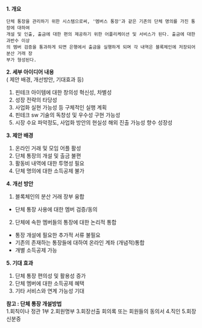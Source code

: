 **1. 개요**  
```
단체 통장을 관리하기 위한 시스템으로써, '멤버스 통장'과 같은 기존의 단체 명의를 가진 통장에 대하여
개설 및 인출, 출금에 대한 편의 제공하기 위한 어플리케이션 및 서비스가 된다. 출금에 대한 과반수 이상
의 멤버 검증을 통과하게 되면 은행에서 출금을 실행하게 되며 각 내역은 블록체인에 저장되어 분산 거래 장
부가 형성된다.
```
**2. 세부 아이디어 내용**  
( 제안 배경, 개선방안, 기대효과 등)
1. 핀테크 아이템에 대한 창의성 혁신성, 차별성
2. 성장 전략의 타당성
3. 사업화 실현 가능성 등 구체적인 실행 계획
4. 핀테크 sw 기술의 독창성 및 우수성 구현 가능성
5. 시장 수요 파악정도, 사업화 방안의 현실성 해외 진출 가능성 향수 성장성

**3. 제안 배경**  
1. 온라인 거래 및 모임 어플 활성
2. 단체 통장의 개설 및 출금 불편
3. 활동비 내역에 대한 투명성 필요
4. 단체 명의에 대한 소득공제 불가

**4. 개선 방안**  
1. 블록체인의 분산 거래 장부 융합
- 단체 통장 사용에 대한 멤버 검증/동의

2. 단체에 속한 멤버들의 통장에 대한 논리적 통합
- 통장 개설에 필요한 추가적 서류 불필요
- 기존의 존재하는 통장들에 대하여 온라인 계좌 (개념적)통합
- 개별 소득공제 가능

**5. 기대 효과**  
1. 단체 통장 편의성 및 활용성 증가
2. 단체 멤버에 대한 소득공제 혜택
3. 기타 서비스와 연계 가능성 기대


**참고 : 단체 통장 개설방법**  
1.회칙이나 정관 1부
2.회원명부
3.회장선출 회의록 또는 회원들의 동의서
4.직인
5.회장 신분증


